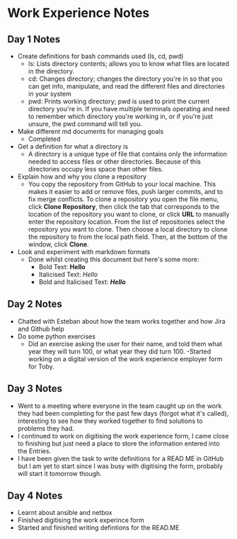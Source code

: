 # Work Experience Notes
## Day 1 Notes


- Create definitions for bash commands used (ls, cd, pwd)
    - ls: Lists directory contents; allows you to know what files are located in the directory.
    - cd: Changes directory; changes the directory you're in so that you can get info, manipulate, and read the different files and directories in your system
    - pwd: Prints working directory; pwd is used to print the current directory you're in. If you have multiple terminals operating and need to remember which directory you're working in, or if you're just unsure, the pwd command will tell you.
- Make different md documents for managing goals
    - Completed
- Get a definition for what a directory is
    - A directory is a unique type of file that contains only the information needed to access files or other directories. Because of this directories occupy less space than other files. 
- Explain how and why you clone a repository
    - You copy the repository from GitHub to your local machine. This makes it easier to add or remove files, push larger commits, and to fix merge conflicts. To clone a repository you open the file menu, click **Clone Repository**, then click the tab that corresponds to the location of the repository you want to clone, or click **URL** to manually enter the repository location. From the list of repositories select the repository you want to clone. Then choose a local directory to clone the repository to from the local path field. Then, at the bottom of the window, click **Clone**.
- Look and experiment with markdown formats
    - Done whilst creating this document but here's some more:
        - Bold Text: **Hello**
        - Italicised Text: *Hello*
        - Bold and Italicised Text: ***Hello***

## Day 2 Notes
- Chatted with Esteban about how the team works together and how Jira and Github help
- Do some python exercises
    - Did an exercise asking the user for their name, and told them what year they will turn 100, or what year they did turn 100.
    -Started working on a digital version of the work experience employer form for Toby.

## Day 3 Notes
- Went to a meeting where everyone in the team caught up on the work they had been completing for the past few days (forgot what it's called), interesting to see how they worked together to find solutions to problems they had.
- I continued to work on digitising the work experience form, I came close to finishing but just need a place to store the information entered into the Entries.
- I have been given the task to write definitions for a READ ME in GitHub but I am yet to start since I was busy with digitising the form, probably will start it tomorrow though. 

## Day 4 Notes
- Learnt about ansible and netbox
- Finished digitising the work experince form
- Started and finished writing defintions for the READ.ME

